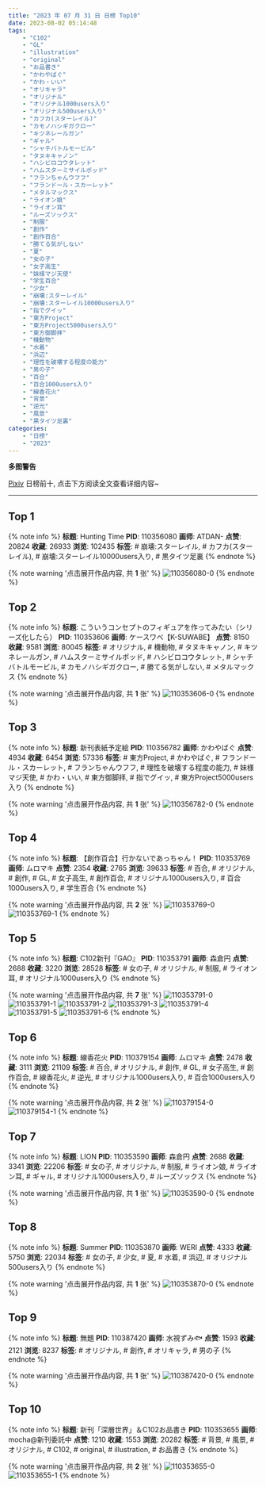 ```yaml
---
title: "2023 年 07 月 31 日 日榜 Top10"
date: 2023-08-02 05:14:48
tags:
    - "C102"
    - "GL"
    - "illustration"
    - "original"
    - "お品書き"
    - "かわやばぐ"
    - "かわ・いい"
    - "オリキャラ"
    - "オリジナル"
    - "オリジナル1000users入り"
    - "オリジナル500users入り"
    - "カフカ(スターレイル)"
    - "カモノハシギガクロー"
    - "キツネレールガン"
    - "ギャル"
    - "シャチバトルモービル"
    - "タヌキキャノン"
    - "ハシビロコウタレット"
    - "ハムスターミサイルポッド"
    - "フランちゃんウフフ"
    - "フランドール・スカーレット"
    - "メタルマックス"
    - "ライオン娘"
    - "ライオン耳"
    - "ルーズソックス"
    - "制服"
    - "創作"
    - "創作百合"
    - "勝てる気がしない"
    - "夏"
    - "女の子"
    - "女子高生"
    - "妹様マジ天使"
    - "学生百合"
    - "少女"
    - "崩壊:スターレイル"
    - "崩壊:スターレイル10000users入り"
    - "指でグイッ"
    - "東方Project"
    - "東方Project5000users入り"
    - "東方御脚拝"
    - "機動物"
    - "水着"
    - "浜辺"
    - "理性を破壊する程度の能力"
    - "男の子"
    - "百合"
    - "百合1000users入り"
    - "線香花火"
    - "背景"
    - "逆光"
    - "風景"
    - "黒タイツ足裏"
categories:
    - "日榜"
    - "2023"
---
```


<i class="fa fa-triangle-exclamation"></i>**多图警告**<i class="fa fa-triangle-exclamation"></i>

[Pixiv](https://www.pixiv.net/) 日榜前十, 点击下方阅读全文查看详细内容~

<!-- more -->

---

## Top 1

{% note info %}
**标题**: Hunting Time
**PID**: 110356080 **画师**: ATDAN-
**点赞**: 20824 **收藏**: 26933 **浏览**: 102435
**标签**: # 崩壊:スターレイル, # カフカ(スターレイル), # 崩壊:スターレイル10000users入り, # 黒タイツ足裏
{% endnote %}

{% note warning '点击展开作品内容, 共 **1** 张' %}
![110356080-0](https://i.pixiv.re/img-original/img/2023/07/30/02/21/09/110356080_p0.jpg)
{% endnote %}

## Top 2

{% note info %}
**标题**: こういうコンセプトのフィギュアを作ってみたい（シリーズ化したら）
**PID**: 110353606 **画师**: ケースワベ【K-SUWABE】
**点赞**: 8150 **收藏**: 9581 **浏览**: 80045
**标签**: # オリジナル, # 機動物, # タヌキキャノン, # キツネレールガン, # ハムスターミサイルポッド, # ハシビロコウタレット, # シャチバトルモービル, # カモノハシギガクロー, # 勝てる気がしない, # メタルマックス
{% endnote %}

{% note warning '点击展开作品内容, 共 **1** 张' %}
![110353606-0](https://i.pixiv.re/img-original/img/2023/07/30/02/39/36/110353606_p0.jpg)
{% endnote %}

## Top 3

{% note info %}
**标题**: 新刊表紙予定絵
**PID**: 110356782 **画师**: かわやばぐ
**点赞**: 4934 **收藏**: 6454 **浏览**: 57336
**标签**: # 東方Project, # かわやばぐ, # フランドール・スカーレット, # フランちゃんウフフ, # 理性を破壊する程度の能力, # 妹様マジ天使, # かわ・いい, # 東方御脚拝, # 指でグイッ, # 東方Project5000users入り
{% endnote %}

{% note warning '点击展开作品内容, 共 **1** 张' %}
![110356782-0](https://i.pixiv.re/img-original/img/2023/07/30/01/42/15/110356782_p0.jpg)
{% endnote %}

## Top 4

{% note info %}
**标题**: 【創作百合】行かないであっちゃん！
**PID**: 110353769 **画师**: ムロマキ
**点赞**: 2354 **收藏**: 2765 **浏览**: 39633
**标签**: # 百合, # オリジナル, # 創作, # GL, # 女子高生, # 創作百合, # オリジナル1000users入り, # 百合1000users入り, # 学生百合
{% endnote %}

{% note warning '点击展开作品内容, 共 **2** 张' %}
![110353769-0](https://i.pixiv.re/img-original/img/2023/07/30/00/03/00/110353769_p0.jpg)
![110353769-1](https://i.pixiv.re/img-original/img/2023/07/30/00/03/00/110353769_p1.jpg)
{% endnote %}

## Top 5

{% note info %}
**标题**: C102新刊『GAO』
**PID**: 110353791 **画师**: 森倉円
**点赞**: 2688 **收藏**: 3220 **浏览**: 28528
**标签**: # 女の子, # オリジナル, # 制服, # ライオン耳, # オリジナル1000users入り
{% endnote %}

{% note warning '点击展开作品内容, 共 **7** 张' %}
![110353791-0](https://i.pixiv.re/img-original/img/2023/07/30/00/03/15/110353791_p0.jpg)
![110353791-1](https://i.pixiv.re/img-original/img/2023/07/30/00/03/15/110353791_p1.jpg)
![110353791-2](https://i.pixiv.re/img-original/img/2023/07/30/00/03/15/110353791_p2.jpg)
![110353791-3](https://i.pixiv.re/img-original/img/2023/07/30/00/03/15/110353791_p3.jpg)
![110353791-4](https://i.pixiv.re/img-original/img/2023/07/30/00/03/15/110353791_p4.jpg)
![110353791-5](https://i.pixiv.re/img-original/img/2023/07/30/00/03/15/110353791_p5.jpg)
![110353791-6](https://i.pixiv.re/img-original/img/2023/07/30/00/03/15/110353791_p6.jpg)
{% endnote %}

## Top 6

{% note info %}
**标题**: 線香花火
**PID**: 110379154 **画师**: ムロマキ
**点赞**: 2478 **收藏**: 3111 **浏览**: 21109
**标签**: # 百合, # オリジナル, # 創作, # GL, # 女子高生, # 創作百合, # 線香花火, # 逆光, # オリジナル1000users入り, # 百合1000users入り
{% endnote %}

{% note warning '点击展开作品内容, 共 **2** 张' %}
![110379154-0](https://i.pixiv.re/img-original/img/2023/07/30/20/33/22/110379154_p0.jpg)
![110379154-1](https://i.pixiv.re/img-original/img/2023/07/30/20/33/22/110379154_p1.jpg)
{% endnote %}

## Top 7

{% note info %}
**标题**: LION
**PID**: 110353590 **画师**: 森倉円
**点赞**: 2688 **收藏**: 3341 **浏览**: 22206
**标签**: # 女の子, # オリジナル, # 制服, # ライオン娘, # ライオン耳, # ギャル, # オリジナル1000users入り, # ルーズソックス
{% endnote %}

{% note warning '点击展开作品内容, 共 **1** 张' %}
![110353590-0](https://i.pixiv.re/img-original/img/2023/07/30/00/01/11/110353590_p0.jpg)
{% endnote %}

## Top 8

{% note info %}
**标题**: Summer
**PID**: 110353870 **画师**: WERI
**点赞**: 4333 **收藏**: 5750 **浏览**: 22034
**标签**: # 女の子, # 少女, # 夏, # 水着, # 浜辺, # オリジナル500users入り
{% endnote %}

{% note warning '点击展开作品内容, 共 **1** 张' %}
![110353870-0](https://i.pixiv.re/img-original/img/2023/07/30/00/04/30/110353870_p0.png)
{% endnote %}

## Top 9

{% note info %}
**标题**: 無題
**PID**: 110387420 **画师**: 水視ずみ🐟
**点赞**: 1593 **收藏**: 2121 **浏览**: 8237
**标签**: # オリジナル, # 創作, # オリキャラ, # 男の子
{% endnote %}

{% note warning '点击展开作品内容, 共 **1** 张' %}
![110387420-0](https://i.pixiv.re/img-original/img/2023/07/31/00/08/03/110387420_p0.png)
{% endnote %}

## Top 10

{% note info %}
**标题**: 新刊「深層世界」＆C102お品書き
**PID**: 110353655 **画师**: mocha@新刊委託中
**点赞**: 1210 **收藏**: 1553 **浏览**: 20282
**标签**: # 背景, # 風景, # オリジナル, # C102, # original, # illustration, # お品書き
{% endnote %}

{% note warning '点击展开作品内容, 共 **2** 张' %}
![110353655-0](https://i.pixiv.re/img-original/img/2023/07/30/00/01/43/110353655_p0.png)
![110353655-1](https://i.pixiv.re/img-original/img/2023/07/30/00/01/43/110353655_p1.png)
{% endnote %}
